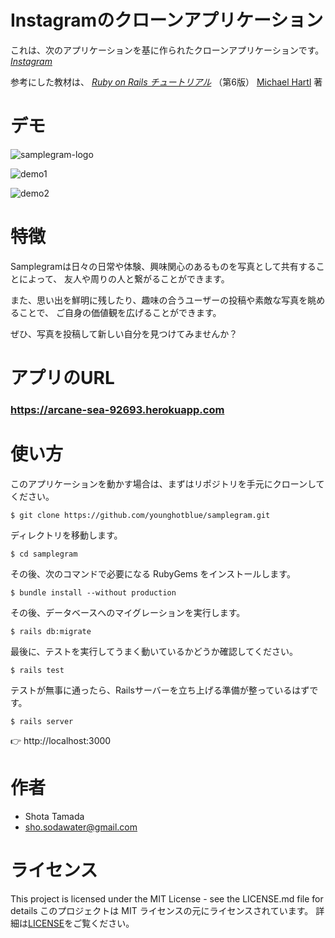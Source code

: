 # Instagramのクローンアプリケーション


これは、次のアプリケーションを基に作られたクローンアプリケーションです。
[*Instagram*](https://www.instagram.com)

参考にした教材は、
[*Ruby on Rails チュートリアル*](https://railstutorial.jp/)
（第6版）
[Michael Hartl](https://www.michaelhartl.com/) 著
 
 
# デモ


![samplegram-logo](https://user-images.githubusercontent.com/62897217/96464437-c704af00-1262-11eb-9200-65361d723680.JPG)

![demo1](https://user-images.githubusercontent.com/62897217/96463906-2f9f5c00-1262-11eb-9453-78fdd5204f0d.JPG)

![demo2](https://user-images.githubusercontent.com/62897217/96463967-3f1ea500-1262-11eb-9605-02a14026c193.JPG)


# 特徴
 
 
Samplegramは日々の日常や体験、興味関心のあるものを写真として共有することによって、
友人や周りの人と繋がることができます。

また、思い出を鮮明に残したり、趣味の合うユーザーの投稿や素敵な写真を眺めることで、
ご自身の価値観を広げることができます。

ぜひ、写真を投稿して新しい自分を見つけてみませんか？


# アプリのURL


### **https://arcane-sea-92693.herokuapp.com**


# 使い方
 
 
このアプリケーションを動かす場合は、まずはリポジトリを手元にクローンしてください。

```
$ git clone https://github.com/younghotblue/samplegram.git
```
ディレクトリを移動します。

```
$ cd samplegram
```

その後、次のコマンドで必要になる RubyGems をインストールします。

```
$ bundle install --without production
```

その後、データベースへのマイグレーションを実行します。

```
$ rails db:migrate
```

最後に、テストを実行してうまく動いているかどうか確認してください。

```
$ rails test
```

テストが無事に通ったら、Railsサーバーを立ち上げる準備が整っているはずです。

```
$ rails server
```

👉 http://localhost:3000
 
 
# 作者

 
* Shota Tamada
* sho.sodawater@gmail.com


# ライセンス


This project is licensed under the MIT License - see the LICENSE.md file for details
このプロジェクトは MIT ライセンスの元にライセンスされています。 
詳細は[LICENSE](LICENSE)をご覧ください。